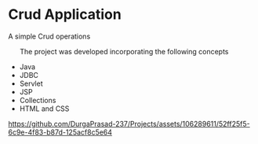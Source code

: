 <h1>Crud Application</h1>
<p>A simple Crud operations</p>
<ul>
  <p>The project was developed incorporating the following concepts </p>
  <li>Java</li>
    <li>JDBC</li>
    <li>Servlet</li>
    <li>JSP</li>
    <li>Collections</li>
    <li>HTML and CSS</li>
</ul>



https://github.com/DurgaPrasad-237/Projects/assets/106289611/52ff25f5-6c9e-4f83-b87d-125acf8c5e64

